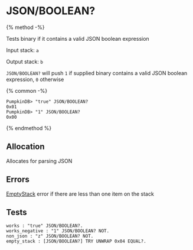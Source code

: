 # JSON/BOOLEAN?

{% method -%}

Tests binary if it contains a valid JSON boolean expression

Input stack: `a`

Output stack: `b`

`JSON/BOOLEAN?` will push `1` if supplied binary contains a valid JSON boolean
expression, `0` otherwise

{% common -%}

```
PumpkinDB> "true" JSON/BOOLEAN?
0x01
PumpkinDB> "1" JSON/BOOLEAN?
0x00
```

{% endmethod %}

## Allocation

Allocates for parsing JSON

## Errors

[EmptyStack](../errors/EmptyStack.md) error if there are less than one item on the stack

## Tests

```test
works : "true" JSON/BOOLEAN?.
works_negative : "1" JSON/BOOLEAN? NOT.
non_json : "z" JSON/BOOLEAN? NOT.
empty_stack : [JSON/BOOLEAN?] TRY UNWRAP 0x04 EQUAL?.
```
